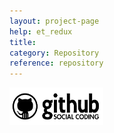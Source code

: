 ```yaml
---
layout: project-page
help: et_redux
title: 
category: Repository
reference: repository
---
```



<a href="https://github.com/CIRDLES/ET_Redux" target="_blank">
<img src="/assets/icons/github_logo.png" alt="link to ET_REDUX repository" height="60" width="150">
</a>